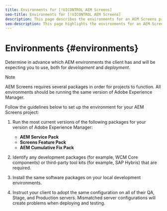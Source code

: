 ```yaml
---
title: Environments for [!UICONTROL AEM Screens]
seo-title: Environments for [!UICONTROL AEM Screens]
description: This page describes the environments for an AEM Screens project.
seo-description: This page highlights the environments for an AEM Screens project.
---
```


# Environments {#environments}

Determine in advance which AEM environments the client has and will be expecting you to use, both for *development* and *deployment*.

>[!NOTE]
>
>AEM Screens requires several packages in order for projects to function. All environments should be running the same version of Adobe Experience Manager.

Follow the guidelines below to set up the environment for your AEM Screens project:

1. Run the most current versions of the following packages for your version of Adobe Experience Manager:

   * **AEM Service Pack**
   * **Screens Feature Pack**
   * **AEM Cumulative Fix Pack**

1. Identify any development packages (for example, WCM Core components) or third-party tool kits (for example, SAP Hybris) that are required.

1. Install the same software packages on your local development environments.

1. Instruct your client to adopt the same configuration on all of their QA, Stage, and Production servers. Mismatched server configurations will create problems when deploying and testing.
